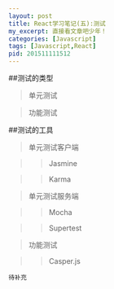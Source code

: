 ```yaml
---
layout: post
title: React学习笔记(五):测试
my_excerpt: 直接看文章吧少年！
categories: [Javascript]
tags: [Javascript,React]
pid: 201511111512
---
```


##测试的类型

>单元测试

>功能测试

##测试的工具

>单元测试客户端

>>Jasmine

>>Karma

>单元测试服务端

>>Mocha

>>Supertest

>功能测试

>>Casper.js


`待补充`
